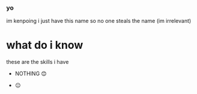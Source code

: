 ### yo

im kenpoing i just have this name so no one steals the name (im irrelevant)

# what do i know

these are the skills i have

- NOTHING 😊

- 😐
